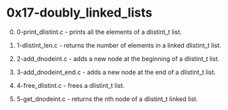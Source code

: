 # 0x17-doubly_linked_lists

0. 0-print_dlistint.c - prints all the elements of a dlistint_t list.

1. 1-dlistint_len.c -  returns the number of elements in a linked dlistint_t list.

2. 2-add_dnodeint.c - adds a new node at the beginning of a dlistint_t list.

3. 3-add_dnodeint_end.c - adds a new node at the end of a dlistint_t list.

4. 4-free_dlistint.c - frees a dlistint_t list.

5. 5-get_dnodeint.c - returns the nth node of a dlistint_t linked list.
